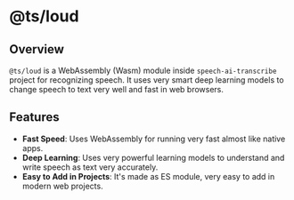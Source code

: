 # @ts/loud

## Overview

`@ts/loud` is a WebAssembly (Wasm) module inside `speech-ai-transcribe` project for recognizing speech. It uses very smart deep learning models to change speech to text very well and fast in web browsers.

## Features

- **Fast Speed**: Uses WebAssembly for running very fast almost like native apps.
- **Deep Learning**: Uses very powerful learning models to understand and write speech as text very accurately.
- **Easy to Add in Projects**: It's made as ES module, very easy to add in modern web projects.

